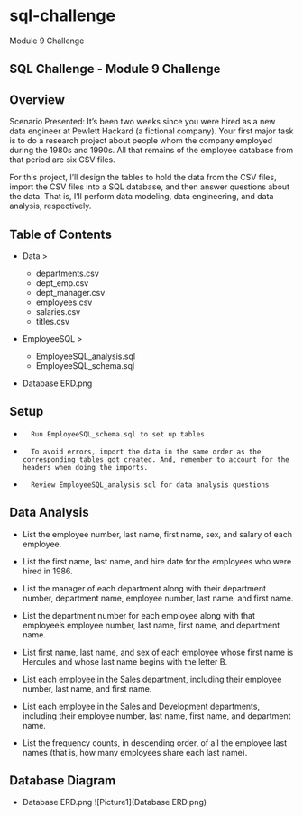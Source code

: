 # sql-challenge
Module 9 Challenge

## SQL Challenge - Module 9 Challenge

## Overview
Scenario Presented: It’s been two weeks since you were hired as a new data engineer at Pewlett Hackard (a fictional company). Your first major task is to do a research project about people whom the company employed during the 1980s and 1990s. All that remains of the employee database from that period are six CSV files.

For this project, I’ll design the tables to hold the data from the CSV files, import the CSV files into a SQL database, and then answer questions about the data. That is, I’ll perform data modeling, data engineering, and data analysis, respectively.


## Table of Contents
* Data >
    * departments.csv
    * dept_emp.csv
    * dept_manager.csv
    * employees.csv
    * salaries.csv
    * titles.csv

* EmployeeSQL >
    * EmployeeSQL_analysis.sql
    * EmployeeSQL_schema.sql
    
* Database ERD.png


## Setup
* 		Run EmployeeSQL_schema.sql to set up tables
*       To avoid errors, import the data in the same order as the corresponding tables got created. And, remember to account for the headers when doing the imports.
* 		Review EmployeeSQL_analysis.sql for data analysis questions

## Data Analysis
*   List the employee number, last name, first name, sex, and salary of each employee.

*   List the first name, last name, and hire date for the employees who were hired in 1986.

*   List the manager of each department along with their department number, department name, employee number, last name, and first name.

*   List the department number for each employee along with that employee’s employee number, last name, first name, and department name.

*   List first name, last name, and sex of each employee whose first name is Hercules and whose last name begins with the letter B.

*   List each employee in the Sales department, including their employee number, last name, and first name.

*   List each employee in the Sales and Development departments, including their employee number, last name, first name, and department name.

*   List the frequency counts, in descending order, of all the employee last names (that is, how many employees share each last name).


## Database Diagram

*   Database ERD.png
![Picture1](Database ERD.png)

